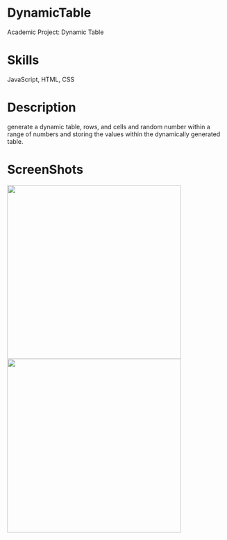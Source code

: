# DynamicTable
Academic Project: Dynamic Table

Skills
========
JavaScript, HTML, CSS

Description
=
generate a dynamic table, rows, and cells and random number within a range of numbers and storing the values within the dynamically generated table.

ScreenShots
============
<img src="https://user-images.githubusercontent.com/59883982/83186667-dee46680-a0fa-11ea-9142-4b79e2273ca2.jpg" width="400"></img>
<img src="https://user-images.githubusercontent.com/59883982/83186669-e0159380-a0fa-11ea-8256-fd7cbf1e15cf.jpg" width="400"></img>
